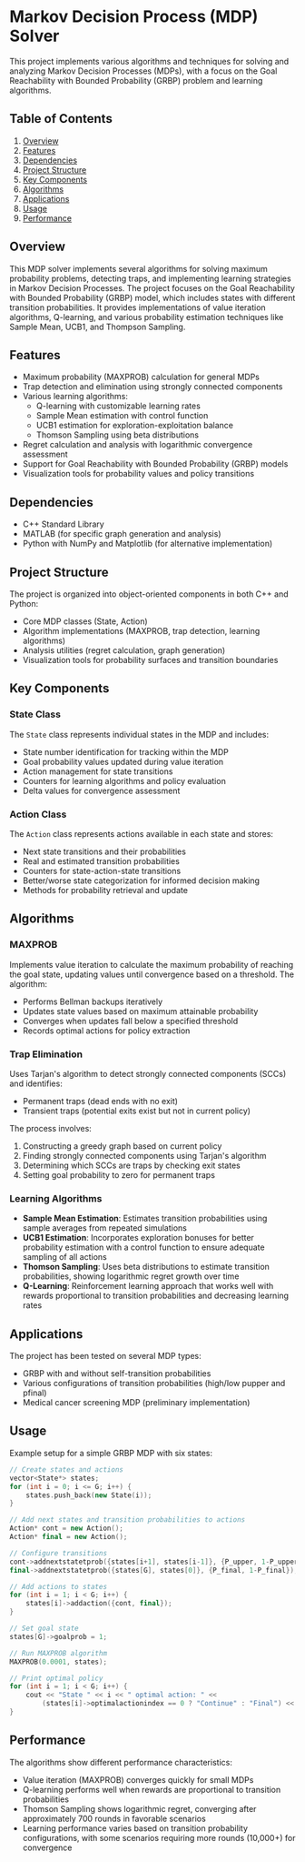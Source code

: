# Markov Decision Process (MDP) Solver

This project implements various algorithms and techniques for solving and analyzing Markov Decision Processes (MDPs), with a focus on the Goal Reachability with Bounded Probability (GRBP) problem and learning algorithms.

## Table of Contents

1. [Overview](#overview)
2. [Features](#features)
3. [Dependencies](#dependencies)
4. [Project Structure](#project-structure)
5. [Key Components](#key-components)
6. [Algorithms](#algorithms)
7. [Applications](#applications)
8. [Usage](#usage)
9. [Performance](#performance)

## Overview

This MDP solver implements several algorithms for solving maximum probability problems, detecting traps, and implementing learning strategies in Markov Decision Processes. The project focuses on the Goal Reachability with Bounded Probability (GRBP) model, which includes states with different transition probabilities. It provides implementations of value iteration algorithms, Q-learning, and various probability estimation techniques like Sample Mean, UCB1, and Thompson Sampling.

## Features

- Maximum probability (MAXPROB) calculation for general MDPs
- Trap detection and elimination using strongly connected components
- Various learning algorithms:
  - Q-learning with customizable learning rates
  - Sample Mean estimation with control function
  - UCB1 estimation for exploration-exploitation balance
  - Thomson Sampling using beta distributions
- Regret calculation and analysis with logarithmic convergence assessment
- Support for Goal Reachability with Bounded Probability (GRBP) models
- Visualization tools for probability values and policy transitions

## Dependencies

- C++ Standard Library
- MATLAB (for specific graph generation and analysis)
- Python with NumPy and Matplotlib (for alternative implementation)

## Project Structure

The project is organized into object-oriented components in both C++ and Python:

- Core MDP classes (State, Action)
- Algorithm implementations (MAXPROB, trap detection, learning algorithms)
- Analysis utilities (regret calculation, graph generation)
- Visualization tools for probability surfaces and transition boundaries

## Key Components

### State Class

The `State` class represents individual states in the MDP and includes:
- State number identification for tracking within the MDP
- Goal probability values updated during value iteration
- Action management for state transitions
- Counters for learning algorithms and policy evaluation
- Delta values for convergence assessment

### Action Class

The `Action` class represents actions available in each state and stores:
- Next state transitions and their probabilities
- Real and estimated transition probabilities
- Counters for state-action-state transitions
- Better/worse state categorization for informed decision making
- Methods for probability retrieval and update

## Algorithms

### MAXPROB

Implements value iteration to calculate the maximum probability of reaching the goal state, updating values until convergence based on a threshold. The algorithm:
- Performs Bellman backups iteratively
- Updates state values based on maximum attainable probability
- Converges when updates fall below a specified threshold
- Records optimal actions for policy extraction

### Trap Elimination

Uses Tarjan's algorithm to detect strongly connected components (SCCs) and identifies:
- Permanent traps (dead ends with no exit)
- Transient traps (potential exits exist but not in current policy)

The process involves:
1. Constructing a greedy graph based on current policy
2. Finding strongly connected components using Tarjan's algorithm
3. Determining which SCCs are traps by checking exit states
4. Setting goal probability to zero for permanent traps

### Learning Algorithms

- **Sample Mean Estimation**: Estimates transition probabilities using sample averages from repeated simulations
- **UCB1 Estimation**: Incorporates exploration bonuses for better probability estimation with a control function to ensure adequate sampling of all actions
- **Thomson Sampling**: Uses beta distributions to estimate transition probabilities, showing logarithmic regret growth over time
- **Q-Learning**: Reinforcement learning approach that works well with rewards proportional to transition probabilities and decreasing learning rates

## Applications

The project has been tested on several MDP types:
- GRBP with and without self-transition probabilities
- Various configurations of transition probabilities (high/low pupper and pfinal)
- Medical cancer screening MDP (preliminary implementation)

## Usage

Example setup for a simple GRBP MDP with six states:

```cpp
// Create states and actions
vector<State*> states;
for (int i = 0; i <= G; i++) {
    states.push_back(new State(i));
}

// Add next states and transition probabilities to actions
Action* cont = new Action();
Action* final = new Action();

// Configure transitions
cont->addnextstatetprob({states[i+1], states[i-1]}, {P_upper, 1-P_upper});
final->addnextstatetprob({states[G], states[0]}, {P_final, 1-P_final});

// Add actions to states
for (int i = 1; i < G; i++) {
    states[i]->addaction({cont, final});
}

// Set goal state
states[G]->goalprob = 1;

// Run MAXPROB algorithm
MAXPROB(0.0001, states);

// Print optimal policy
for (int i = 1; i < G; i++) {
    cout << "State " << i << " optimal action: " << 
        (states[i]->optimalactionindex == 0 ? "Continue" : "Final") << endl;
}
```

## Performance

The algorithms show different performance characteristics:
- Value iteration (MAXPROB) converges quickly for small MDPs
- Q-learning performs well when rewards are proportional to transition probabilities
- Thomson Sampling shows logarithmic regret, converging after approximately 700 rounds in favorable scenarios
- Learning performance varies based on transition probability configurations, with some scenarios requiring more rounds (10,000+) for convergence
